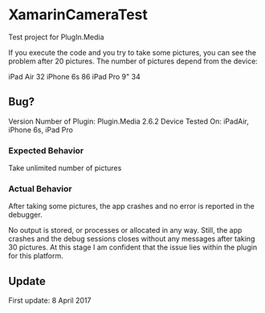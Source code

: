 # XamarinCameraTest
Test project for PlugIn.Media

If you execute the code and you try to take some pictures, you can see the problem after 20 pictures. The number of pictures depend from the device:

iPad Air 32
iPhone 6s 86
iPad Pro 9" 34

## Bug?

Version Number of Plugin: Plugin.Media 2.6.2
Device Tested On: iPadAir, iPhone 6s, iPad Pro

### Expected Behavior

Take unlimited number of pictures

### Actual Behavior

After taking some pictures, the app crashes and no error is reported in the debugger.

No output is stored, or processes or allocated in any way. Still, the app crashes and the debug sessions closes without any messages after taking 30 pictures. At this stage I am confident that the issue lies within the plugin for this platform.

## Update
First update: 8 April 2017
